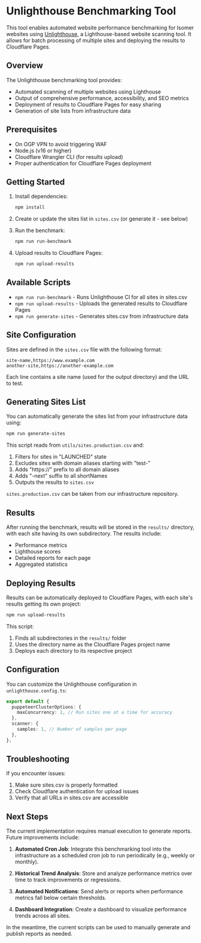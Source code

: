 # Unlighthouse Benchmarking Tool

This tool enables automated website performance benchmarking for Isomer websites using [Unlighthouse](https://unlighthouse.dev/), a Lighthouse-based website scanning tool. It allows for batch processing of multiple sites and deploying the results to Cloudflare Pages.

## Overview

The Unlighthouse benchmarking tool provides:

- Automated scanning of multiple websites using Lighthouse
- Output of comprehensive performance, accessibility, and SEO metrics
- Deployment of results to Cloudflare Pages for easy sharing
- Generation of site lists from infrastructure data

## Prerequisites

- On OGP VPN to avoid triggering WAF
- Node.js (v16 or higher)
- Cloudflare Wrangler CLI (for results upload)
- Proper authentication for Cloudflare Pages deployment

## Getting Started

1. Install dependencies:

   ```bash
   npm install
   ```

2. Create or update the sites list in `sites.csv` (or generate it - see below)

3. Run the benchmark:

   ```bash
   npm run run-benchmark
   ```

4. Upload results to Cloudflare Pages:
   ```bash
   npm run upload-results
   ```

## Available Scripts

- `npm run run-benchmark` - Runs Unlighthouse CI for all sites in sites.csv
- `npm run upload-results` - Uploads the generated results to Cloudflare Pages
- `npm run generate-sites` - Generates sites.csv from infrastructure data

## Site Configuration

Sites are defined in the `sites.csv` file with the following format:

```
site-name,https://www.example.com
another-site,https://another-example.com
```

Each line contains a site name (used for the output directory) and the URL to test.

## Generating Sites List

You can automatically generate the sites list from your infrastructure data using:

```bash
npm run generate-sites
```

This script reads from `utils/sites.production.csv` and:

1. Filters for sites in "LAUNCHED" state
2. Excludes sites with domain aliases starting with "test-"
3. Adds "https://" prefix to all domain aliases
4. Adds "-next" suffix to all shortNames
5. Outputs the results to `sites.csv`

`sites.production.csv` can be taken from our infrastructure repository.

## Results

After running the benchmark, results will be stored in the `results/` directory, with each site having its own subdirectory. The results include:

- Performance metrics
- Lighthouse scores
- Detailed reports for each page
- Aggregated statistics

## Deploying Results

Results can be automatically deployed to Cloudflare Pages, with each site's results getting its own project:

```bash
npm run upload-results
```

This script:

1. Finds all subdirectories in the `results/` folder
2. Uses the directory name as the Cloudflare Pages project name
3. Deploys each directory to its respective project

## Configuration

You can customize the Unlighthouse configuration in `unlighthouse.config.ts`:

```typescript
export default {
  puppeteerClusterOptions: {
    maxConcurrency: 1, // Run sites one at a time for accuracy
  },
  scanner: {
    samples: 1, // Number of samples per page
  },
};
```

## Troubleshooting

If you encounter issues:

1. Make sure sites.csv is properly formatted
2. Check Cloudflare authentication for upload issues
3. Verify that all URLs in sites.csv are accessible

## Next Steps

The current implementation requires manual execution to generate reports. Future improvements include:

1. **Automated Cron Job**: Integrate this benchmarking tool into the infrastructure as a scheduled cron job to run periodically (e.g., weekly or monthly).

2. **Historical Trend Analysis**: Store and analyze performance metrics over time to track improvements or regressions.

3. **Automated Notifications**: Send alerts or reports when performance metrics fall below certain thresholds.

4. **Dashboard Integration**: Create a dashboard to visualize performance trends across all sites.

In the meantime, the current scripts can be used to manually generate and publish reports as needed.
